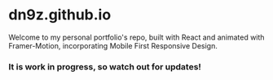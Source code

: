 # dn9z.github.io

Welcome to my personal portfolio's repo, built with React and animated with Framer-Motion, incorporating Mobile First Responsive Design.

### It is work in progress, so watch out for updates!
